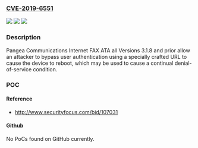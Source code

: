 ### [CVE-2019-6551](https://cve.mitre.org/cgi-bin/cvename.cgi?name=CVE-2019-6551)
![](https://img.shields.io/static/v1?label=Product&message=Pangea%20Communications%20Internet%20FAX%20ATA&color=blue)
![](https://img.shields.io/static/v1?label=Version&message=All%20Versions%203.1.8%20and%20prior%20&color=brightgreen)
![](https://img.shields.io/static/v1?label=Vulnerability&message=AUTHENTICATION%20BYPASS%20USING%20AN%20ALTERNATE%20PATH%20OR%20CHANNEL%20CWE-288&color=brightgreen)

### Description

Pangea Communications Internet FAX ATA all Versions 3.1.8 and prior allow an attacker to bypass user authentication using a specially crafted URL to cause the device to reboot, which may be used to cause a continual denial-of-service condition.

### POC

#### Reference
- http://www.securityfocus.com/bid/107031

#### Github
No PoCs found on GitHub currently.

